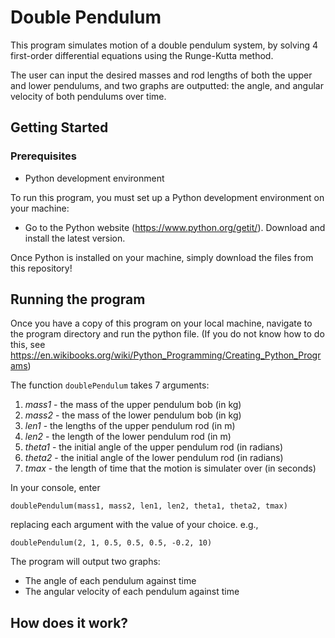 # Double Pendulum

This program simulates motion of a double pendulum system, by solving 4 first-order differential equations using the Runge-Kutta method. 

The user can input the desired masses and rod lengths of both the upper and lower pendulums, and two graphs are outputted: the angle, and angular velocity of both pendulums over time.

## Getting Started

### Prerequisites
* Python development environment

To run this program, you must set up a Python development environment on your machine:
* Go to the Python website (https://www.python.org/getit/). Download and install the latest version.

Once Python is installed on your machine, simply download the files from this repository!


## Running the program

Once you have a copy of this program on your local machine, navigate to the program directory and run the python file. (If you do not know how to do this, see https://en.wikibooks.org/wiki/Python_Programming/Creating_Python_Programs)


The function ```doublePendulum``` takes 7 arguments: 
1. *mass1* - the mass of the upper pendulum bob (in kg)
2. *mass2* - the mass of the lower pendulum bob (in kg)
3. *len1* - the lengths of the upper pendulum rod (in m)
4. *len2* - the length of the lower pendulum rod (in m)
5. *theta1* - the initial angle of the upper pendulum rod (in radians)
6. *theta2* - the initial angle of the lower pendulum rod (in radians)
7. *tmax* - the length of time that the motion is simulater over (in seconds)

In your console, enter

```
doublePendulum(mass1, mass2, len1, len2, theta1, theta2, tmax)
```

replacing each argument with the value of your choice. e.g.,

```
doublePendulum(2, 1, 0.5, 0.5, 0.5, -0.2, 10)
```

The program will output two graphs:
* The angle of each pendulum against time
* The angular velocity of each pendulum against time

## How does it work?












